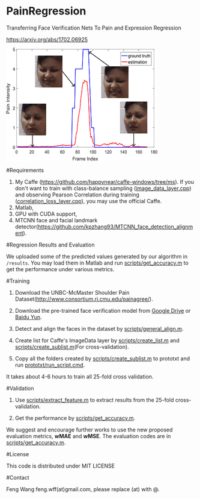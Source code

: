 # PainRegression

Transferring Face Verification Nets To Pain and Expression Regression

https://arxiv.org/abs/1702.06925

![predicted curve](image/curve.png)

#Requirements

1. My Caffe (https://github.com/happynear/caffe-windows/tree/ms). If you don't want to train with class-balance sampling ([image_data_layer.cpp](https://github.com/happynear/caffe-windows/blob/ms/src/caffe/layers/image_data_layer.cpp)) and observing Pearson Correlation during training ([correlation_loss_layer.cpp](https://github.com/happynear/caffe-windows/blob/ms/src/caffe/layers/correlation_loss_layer.cpp)), you may use the official Caffe.
2. Matlab,
3. GPU with CUDA support,
4. MTCNN face and facial landmark detector(https://github.com/kpzhang93/MTCNN_face_detection_alignment).

#Regression Results and Evaluation

We uploaded some of the predicted values generated by our algorithm in `/results`. You may load them in Matlab and run [scripts/get_accuracy.m](https://github.com/happynear/PainRegression/blob/master/scripts/get_accuracy.m) to get the performance under various metrics.

#Training

1. Download the UNBC-McMaster Shoulder Pain Dataset(http://www.consortium.ri.cmu.edu/painagree/). 

2. Download the pre-trained face verification model from [Google Drive](https://drive.google.com/file/d/0B0OhXbSTAU1HUTVhNE1sX1o2STQ/view?usp=sharing) or [Baidu Yun](http://pan.baidu.com/s/1pKOmZZt).

3. Detect and align the faces in the dataset by [scripts/general_align.m](https://github.com/happynear/PainRegression/blob/master/scripts/general_align.m).

4. Create list for Caffe's ImageData layer by [scripts/create_list.m](https://github.com/happynear/PainRegression/blob/master/scripts/create_list.m) and [scripts/create_sublist.m](https://github.com/happynear/PainRegression/blob/master/scripts/create_sublist.m)(For cross-validation).

5. Copy all the folders created by [scripts/create_sublist.m](https://github.com/happynear/PainRegression/blob/master/scripts/create_sublist.m) to prototxt and run [prototxt/run_script.cmd](https://github.com/happynear/PainRegression/blob/master/prototxt/run_script.cmd).

It takes about 4-6 hours to train all 25-fold cross validation.

#Validation

1. Use [scripts/extract_feature.m](https://github.com/happynear/PainRegression/blob/master/scripts/extract_feature.m) to extract results from the 25-fold cross-validation.

2. Get the performance by [scripts/get_accuracy.m](https://github.com/happynear/PainRegression/blob/master/scripts/get_accuracy.m).

We suggest and encourage further works to use the new proposed evaluation metrics, **wMAE** and **wMSE**. The evaluation codes are in [scripts/get_accuracy.m](https://github.com/happynear/PainRegression/blob/master/scripts/get_accuracy.m).

#License

This code is distributed under MIT LICENSE

#Contact

Feng Wang feng.wff(at)gmail.com,
please replace (at) with @.
